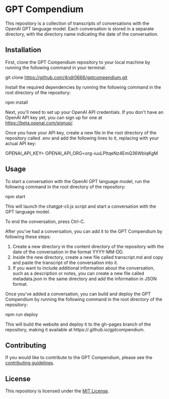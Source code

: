 # GPT Compendium

This repository is a collection of transcripts of conversations with the OpenAI GPT language model. Each conversation is stored in a separate directory, with the directory name indicating the date of the conversation.

## Installation

First, clone the GPT Compendium repository to your local machine by running the following command in your terminal:

git clone https://github.com/4ndr0666/gptcompendium.git


Install the required dependencies by running the following command in the root directory of the repository:

npm install


Next, you'll need to set up your OpenAI API credentials. If you don't have an OpenAI API key yet, you can sign up for one at https://beta.openai.com/signup/.

Once you have your API key, create a new file in the root directory of the repository called .env and add the following lines to it, replacing <your-api-key> with your actual API key:

OPENAI_API_KEY=<your-api-key>
OPENAI_API_ORG=org-iuuLPItqeNz4EmQ36WblqKgM

## Usage

To start a conversation with the OpenAI GPT language model, run the following command in the root directory of the repository:

npm start


This will launch the chatgpt-cli.js script and start a conversation with the GPT language model.

To end the conversation, press Ctrl-C.

After you've had a conversation, you can add it to the GPT Compendium by following these steps:

1. Create a new directory in the content directory of the repository with the date of the conversation in the format YYYY-MM-DD.
2. Inside the new directory, create a new file called transcript.md and copy and paste the transcript of the conversation into it.
3. If you want to include additional information about the conversation, such as a description or notes, you can create a new file called metadata.json in the same directory and add the information in JSON format.

Once you've added a conversation, you can build and deploy the GPT Compendium by running the following command in the root directory of the repository:

npm run deploy


This will build the website and deploy it to the gh-pages branch of the repository, making it available at https://<your-github-username>.github.io/gptcompendium.

## Contributing

If you would like to contribute to the GPT Compendium, please see the [contributing guidelines](CONTRIBUTING.md).

## License

This repository is licensed under the [MIT License](LICENSE).
